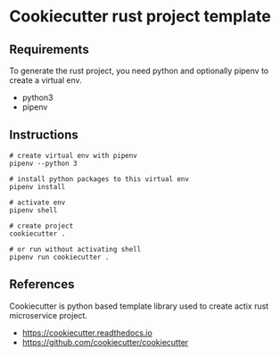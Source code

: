 # Cookiecutter rust project template

## Requirements

To generate the rust project, you need python and optionally pipenv to create a virtual env.

- python3
- pipenv

## Instructions

```shell
# create virtual env with pipenv
pipenv --python 3

# install python packages to this virtual env
pipenv install

# activate env
pipenv shell

# create project
cookiecutter .

# or run without activating shell
pipenv run cookiecutter .
```

## References

Cookiecutter is python based template library used to create actix rust microservice project.

- https://cookiecutter.readthedocs.io
- https://github.com/cookiecutter/cookiecutter
